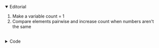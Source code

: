 <details open>
	<summary>Editorial</summary>
	<ol>
		<li>Make a variable count = 1</li>
		<li>Compare elements pairwise and increase count when numbers aren't the same</li>
	</ol>
</details>
<br>
<details>
	<summary>Code</summary>

		#include<bits/stdc++.h>
		#define ll long long
		#define ld long double
		#define vcll vector<ll>
		#define pb push_back
		#define lol(i,a,b) for(ll i = a; i < b; i++)
		#define mod 1000000007
		#define mt make_tuple
		#define newl endl
		ll cnt,a,b;
		using namespace std;
		 
		void solve() {
		    ll n; cin >> n;
		    ll a[n];
		    lol(i,0,n) {
		        cin >> a[i];
		    }
		    sort(a,a+n);
		    ll x;
		    x = 1;
		    lol(i,1,n) {
		        if (a[i] != a[i-1]) {
		            x++;
		        }
		    }
		    if (x) cout << x;
		}
		 
		int main() {
		ios_base::sync_with_stdio(false);
		cin.tie(NULL);
		    // int t ; cin >> t;
		    // while(t--)
		    solve();
		}
		
</details>
